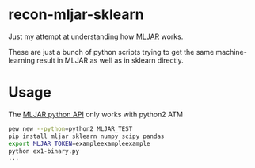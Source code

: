 # recon-mljar-sklearn
Just my attempt at understanding how [MLJAR](mljar.com) works.

These are just a bunch of python scripts trying to get the same machine-learning result in MLJAR as well as in sklearn directly.

# Usage
The [MLJAR python API](https://github.com/mljar/mljar-api-python) only works with python2 ATM

```bash
pew new --python=python2 MLJAR_TEST
pip install mljar sklearn numpy scipy pandas
export MLJAR_TOKEN=exampleexampleexample
python ex1-binary.py
...
```

